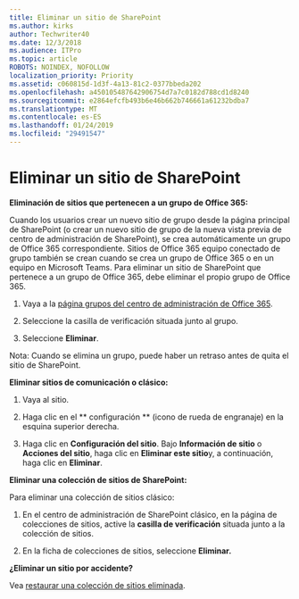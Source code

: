 ```yaml
---
title: Eliminar un sitio de SharePoint
ms.author: kirks
author: Techwriter40
ms.date: 12/3/2018
ms.audience: ITPro
ms.topic: article
ROBOTS: NOINDEX, NOFOLLOW
localization_priority: Priority
ms.assetid: c060815d-1d3f-4a13-81c2-0377bbeda202
ms.openlocfilehash: a450105487642906754d7a7c0182d788cd1d8240
ms.sourcegitcommit: e2864efcfb493b6e46b662b746661a61232bdba7
ms.translationtype: MT
ms.contentlocale: es-ES
ms.lasthandoff: 01/24/2019
ms.locfileid: "29491547"
---
```

# <a name="delete-a-sharepoint-site"></a>Eliminar un sitio de SharePoint

 **Eliminación de sitios que pertenecen a un grupo de Office 365:**
  
Cuando los usuarios crear un nuevo sitio de grupo desde la página principal de SharePoint (o crear un nuevo sitio de grupo de la nueva vista previa de centro de administración de SharePoint), se crea automáticamente un grupo de Office 365 correspondiente. Sitios de Office 365 equipo conectado de grupo también se crean cuando se crea un grupo de Office 365 o en un equipo en Microsoft Teams. Para eliminar un sitio de SharePoint que pertenece a un grupo de Office 365, debe eliminar el propio grupo de Office 365. 
  
1. Vaya a la [página grupos del centro de administración de Office 365](https://portal.office.com/adminportal/home#/groups).
  
2. Seleccione la casilla de verificación situada junto al grupo.
  
3. Seleccione **Eliminar**. 
  
Nota: Cuando se elimina un grupo, puede haber un retraso antes de quita el sitio de SharePoint.
  
 **Eliminar sitios de comunicación o clásico:**
  
1. Vaya al sitio.
  
2. Haga clic en el ** configuración ** (icono de rueda de engranaje) en la esquina superior derecha. 
  
3. Haga clic en **Configuración del sitio**. Bajo **Información de sitio** o **Acciones del sitio**, haga clic en **Eliminar este sitio**y, a continuación, haga clic en **Eliminar**. 
  
 **Eliminar una colección de sitios de SharePoint:**
  
Para eliminar una colección de sitios clásico:
  
1. En el centro de administración de SharePoint clásico, en la página de colecciones de sitios, active la **casilla de verificación** situada junto a la colección de sitios. 
  
2. En la ficha de colecciones de sitios, seleccione **Eliminar.**
  
 **¿Eliminar un sitio por accidente?**
  
Vea [restaurar una colección de sitios eliminada](https://go.microsoft.com/fwlink/?linkid=867660).
  

